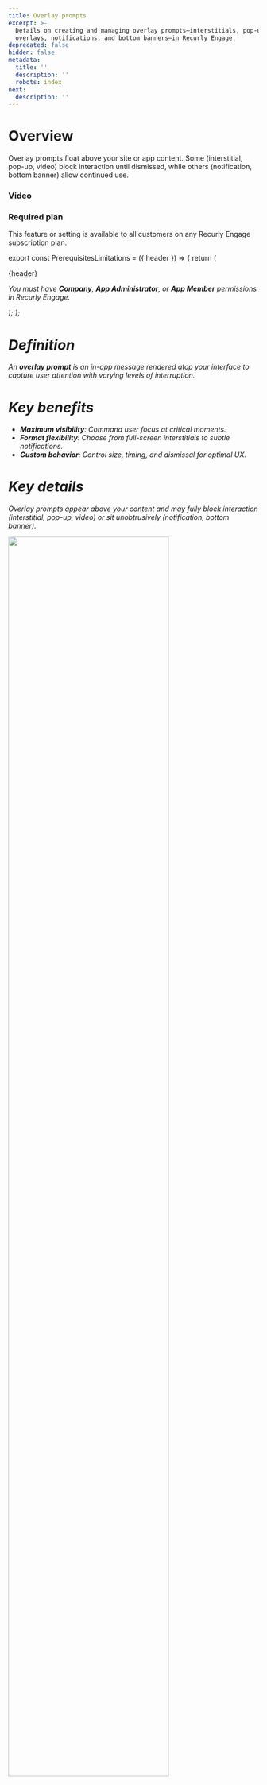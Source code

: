 ```yaml
---
title: Overlay prompts
excerpt: >-
  Details on creating and managing overlay prompts—interstitials, pop-ups, video
  overlays, notifications, and bottom banners—in Recurly Engage.
deprecated: false
hidden: false
metadata:
  title: ''
  description: ''
  robots: index
next:
  description: ''
---
```

# Overview

Overlay prompts float above your site or app content. Some (interstitial, pop-up, video) block interaction until dismissed, while others (notification, bottom banner) allow continued use.

### Video

<Embed url="https://www.loom.com/embed/37d0ba60b71e4444be6ddcfe14e56add?sid=77dddded-5f13-4cd0-899b-9105cde9f286" href="https://www.loom.com/embed/37d0ba60b71e4444be6ddcfe14e56add?sid=77dddded-5f13-4cd0-899b-9105cde9f286" typeOfEmbed="iframe" height="480px" width="100%" iframe="true" />

### Required plan

This feature or setting is available to all customers on any Recurly Engage subscription plan.

export const PrerequisitesLimitations = ({ header }) => {
  return (
    <div className="flex justify-start">
      <div className="rounded-md p-6 m-4 max-w-lg shadow-md border border-gray-300 dark:bg-gray-800 dark:border-gray-600">
        <p className="text-lg font-bold">{header}</p>
        <p>
          <i className="fa-solid fa-check mr-2" />
          You must have <strong>Company</strong>, <strong>App Administrator</strong>, or <strong>App Member</strong> permissions in Recurly Engage.
        </p>
      </div>
    </div>
  );
};

<PrerequisitesLimitations header="Prerequisites & limitations" />

# Definition

An **overlay prompt** is an in-app message rendered atop your interface to capture user attention with varying levels of interruption.

# Key benefits

* **Maximum visibility**: Command user focus at critical moments.
* **Format flexibility**: Choose from full-screen interstitials to subtle notifications.
* **Custom behavior**: Control size, timing, and dismissal for optimal UX.

# Key details

Overlay prompts appear above your content and may fully block interaction (interstitial, pop-up, video) or sit unobtrusively (notification, bottom banner).

<Image align="center" className="border" border={true} width="80% " src="https://files.readme.io/eb0dc55-image.png" />

### Interstitial

Full-screen or near–full-screen prompts shown before or after page load. They respect device aspect ratios and safe-area margins to keep key content visible.

![](https://files.readme.io/0ab0f6f-image.png)

### Pop-up

Overlay windows featuring an image, text, and one or more calls to action. Users can dismiss them if configured.

* **Sizes**: 1200×800, 960×640, or 750×500 (configurable).

<Image align="center" className="border" border={true} width="80% " src="https://files.readme.io/d2cb3d2-image.png" />

### Video

Media-rich overlays combining video playback with text and actionable buttons.

* **Size**: 1100×619 (configurable).

<Image align="center" className="border" border={true} width="80% " src="https://files.readme.io/5b26f7a-image.png" />

### Notification

Subtle corner prompts with a brief headline, background image, and a single call to action—ideal for low-impact messaging.

<Image align="center" className="border" border={true} width="80% " src="https://files.readme.io/45dbbcc-image.png" />

### Bottom banner

Banner prompts spanning the bottom of the viewport, displaying text and imagery without fully blocking content.

<Image align="center" className="border" border={true} width="80% " src="https://files.readme.io/1500b39-image.png" />

## Step-by-step

1. **Go** to **Prompts > +New Prompt**.
2. Select **Desktop and Mobile**, then choose your overlay type (e.g., **Pop-up**).
3. **Add** a name and optional description.
4. **Add** one or more segments: Adding the **Test Users** segment allows you to view the prompt as if you were a targeted user.
5. **Add** a trigger: Learn more about triggers [here](triggers).
6. **Set** a limit (optional): There are multiple types of limits; see [limits](limits-1).
7. **Set** a schedule (optional): **Click** [Schedule](schedule-1) to configure timing.
8. **Set** an action (optional): **Define** post-click behavior via [Actions](actions-1).
9. **Select** **Edit prompt design** to design the prompt.
10. Tinker with settings in the preview—when done, **click** **Continue**.
11. **Preview** your prompt on your live site.
12. When satisfied, **click** **Save** and **set** status to **Start**.
13. **Test** the prompt: Validate your setup with the **Test Users** segment; see the [test user guide](test-users).

### Activate the prompt

Activation has two phases:

1. **Review phase**: launch to **Test Users** for final QA.
2. **Active phase**: attach all target segments for full-scale deployment.

You can **pause**, **restart**, or **end** a prompt at any time—just end any active experiment first.